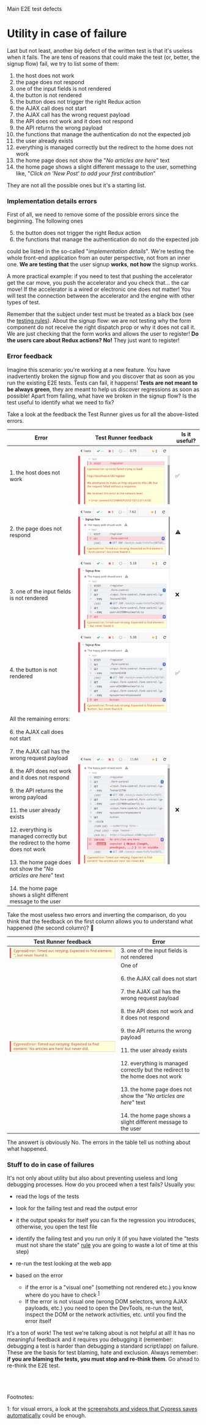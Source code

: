 Main E2E test defects

# Utility in case of failure

Last but not least, another big defect of the written test is that it's useless when it fails. The are tens of reasons that could make the test (or, better, the signup flow) fail, we try to list some of them:

1. the host does not work
2. the page does not respond
3. one of the input fields is not rendered
4. the button is not rendered
5. the button does not trigger the right Redux action
6. the AJAX call does not start
7. the AJAX call has the wrong request payload
8. the API does not work and it does not respond
9. the API returns the wrong payload
10. the functions that manage the authentication do not the expected job
11. the user already exists
12. everything is managed correctly but the redirect to the home does not work
13. the home page does not show the "_No articles are here_" text
14. the home page shows a slight different message to the user, something like, "_Click on 'New Post' to add your first contribution_"

They are not all the possible ones but it's a starting list.

### Implementation details errors

First of all, we need to remove some of the possible errors since the beginning. The following ones

5. the button does not trigger the right Redux action
6. the functions that manage the authentication do not do the expected job

could be listed in the so-called "_implementation details_". We're testing the whole front-end application from an outer perspective, not from an inner one. **We are testing that** the user signup **works**, **not how** the signup works.

A more practical example: if you need to test that pushing the accelerator get the car move, you push the accelerator and you check that... the car move! If the accelerator is a wired or electronic one does not matter! You will test the connection between the accelerator and the engine with other types of test.

Remember that the subject under test must be treated as a black box (see the [testing rules](testing-rules.md)). About the signup flow: we are not testing why the form component do not receive the right dispatch prop or why it does not call it. We are just checking that the form works and allows the user to register! **Do the users care about Redux actions? No!** They just want to register!

### Error feedback

Imagine this scenario: you're working at a new feature. You have inadvertently broken the signup flow and you discover that as soon as you run the existing E2E tests. Tests can fail, it happens! **Tests are not meant to be always green**, they are meant to help us discover regressions as soon as possible! Apart from failing, what have we broken in the signup flow? Is the test useful to identify what we need to fix?

Take a look at the feedback the Test Runner gives us for all the above-listed errors.

| Error                                                                                                                                                                                                                                                                                                                                                                                                                                                                                                                            | Test Runner feedback                                                        | Is it useful? |
| -------------------------------------------------------------------------------------------------------------------------------------------------------------------------------------------------------------------------------------------------------------------------------------------------------------------------------------------------------------------------------------------------------------------------------------------------------------------------------------------------------------------------------- | --------------------------------------------------------------------------- | ------------- |
| 1. the host does not work                                                                                                                                                                                                                                                                                                                                                                                                                                                                                                        | ![](../assets/images/feedback-in-case-of-failure/1-host-not-work.jpg)       | ✅            |
| 2. the page does not respond                                                                                                                                                                                                                                                                                                                                                                                                                                                                                                     | ![](../assets/images/feedback-in-case-of-failure/2-page-not-respond.jpg)    | ⚠️            |
| 3. one of the input fields is not rendered                                                                                                                                                                                                                                                                                                                                                                                                                                                                                       | ![](../assets/images/feedback-in-case-of-failure/3-input-not-rendered.jpg)  | ❌            |
| 4. the button is not rendered                                                                                                                                                                                                                                                                                                                                                                                                                                                                                                    | ![](../assets/images/feedback-in-case-of-failure/4-button-not-rendered.jpg) | ✅️           |
| All the remaining errors:<br/><br/>6. the AJAX call does not start<br /><br />7. the AJAX call has the wrong request payload<br /><br />8. the API does not work and it does not respond<br /><br />9. the API returns the wrong payload<br /><br />11. the user already exists<br /><br />12. everything is managed correctly but the redirect to the home does not work<br /><br />13. the home page does not show the "_No articles are here_" text<br /><br />14. the home page shows a slight different message to the user | ![](../assets/images/feedback-in-case-of-failure/5-no-ajax-call-etc.jpg)    | ❌            |

Take the most useless two errors and inverting the comparison, do you think that the feedback on the first column allows you to understand what happened (the second column)? 🤔

| Test Runner feedback                                                             | Error                                                                                                                                                                                                                                                                                                                                                                                                                                                                                                          |
| -------------------------------------------------------------------------------- | -------------------------------------------------------------------------------------------------------------------------------------------------------------------------------------------------------------------------------------------------------------------------------------------------------------------------------------------------------------------------------------------------------------------------------------------------------------------------------------------------------------- |
| ![](../assets/images/feedback-in-case-of-failure/3-input-not-rendered-error.jpg) | 3. one of the input fields is not rendered                                                                                                                                                                                                                                                                                                                                                                                                                                                                     |
| ![](../assets/images/feedback-in-case-of-failure/5-no-ajax-call-etc-error.jpg)   | One of <br/><br/>6. the AJAX call does not start<br /><br />7. the AJAX call has the wrong request payload<br /><br />8. the API does not work and it does not respond<br /><br />9. the API returns the wrong payload<br /><br />11. the user already exists<br /><br />12. everything is managed correctly but the redirect to the home does not work<br /><br />13. the home page does not show the "_No articles are here_" text<br /><br />14. the home page shows a slight different message to the user |

The answert is obviously No. The errors in the table tell us nothing about what happened.

### Stuff to do in case of failures

It's not only about utility but also about preventing useless and long debugging processes. How do you proceed when a test fails? Usually you:

- read the logs of the tests

- look for the failing test and read the output error

- it the output speaks for itself you can fix the regression you introduces, otherwise, you open the test file

- identify the failing test and you run only it <!-- TODO: add a link to the page that speaks about the "only" function --> (if you have violated the "tests must not share the state" [rule](testing-rules.md) you are going to waste a lot of time at this step)

- re-run the test looking at the web app

- based on the error

  - if the error is a "visual one" (something not rendered etc.) you know where do you have to check<sup> <a href="#footnote1">1</a></sup>
  - If the error is not visual one (wrong DOM selectors, wrong AJAX payloads, etc.) you need to open the DevTools, re-run the test, inspect the DOM or the network activities, etc. until you find the error itself

It's a ton of work! The test we're talking about is not helpful at all! It has no meaningful feedback and it requires you debugging it (remember: debugging a test is harder than debugging a standard script/app) on failure. These are the basis for test blaming, hate and exclusion. Always remember: **if you are blaming the tests, you must stop and re-think them**. Go ahead to re-think the E2E test.

<br /><br /><br />
Footnotes:

<a id="footnote1">1</a>: for visual errors, a look at the [screenshots and videos that Cypress saves automatically](https://docs.cypress.io/guides/guides/screenshots-and-videos.html#Screenshots) could be enough.
